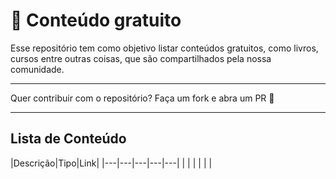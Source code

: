 # 📌 Conteúdo gratuito

Esse repositório tem como objetivo listar conteúdos gratuitos, como livros, cursos entre outras coisas, que são compartilhados pela nossa comunidade.

---

Quer contribuir com o repositório? Faça um fork e abra um PR 🥰

---


## Lista de Conteúdo

|Descrição|Tipo|Link|
|---|---|---|---|---|
|   |   |   |   |   |
